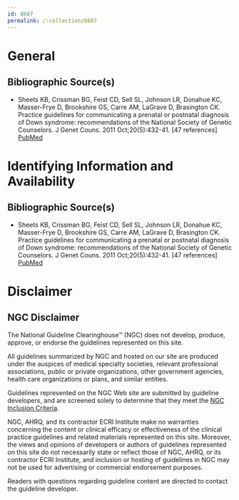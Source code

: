 ```yaml
---
id: 8687
permalink: /:collection/8687
---
```


# General

## Bibliographic Source(s)

- Sheets KB, Crissman BG, Feist CD, Sell SL, Johnson LR, Donahue KC, Masser-Frye D, Brookshire GS, Carre AM, LaGrave D, Brasington CK. Practice guidelines for communicating a prenatal or postnatal diagnosis of Down syndrome: recommendations of the National Society of Genetic Counselors. J Genet Couns. 2011 Oct;20(5):432-41. [47 references] [ PubMed ](http://www.ncbi.nlm.nih.gov/entrez/query.fcgi?cmd=Retrieve&db=pubmed&dopt=Abstract&list_uids=21618060)

# Identifying Information and Availability

## Bibliographic Source(s)

- Sheets KB, Crissman BG, Feist CD, Sell SL, Johnson LR, Donahue KC, Masser-Frye D, Brookshire GS, Carre AM, LaGrave D, Brasington CK. Practice guidelines for communicating a prenatal or postnatal diagnosis of Down syndrome: recommendations of the National Society of Genetic Counselors. J Genet Couns. 2011 Oct;20(5):432-41. [47 references] [ PubMed ](http://www.ncbi.nlm.nih.gov/entrez/query.fcgi?cmd=Retrieve&db=pubmed&dopt=Abstract&list_uids=21618060)

# Disclaimer

## NGC Disclaimer

The National Guideline Clearinghouse™ (NGC) does not develop, produce, approve, or endorse the guidelines represented on this site.

All guidelines summarized by NGC and hosted on our site are produced under the auspices of medical specialty societies, relevant professional associations, public or private organizations, other government agencies, health care organizations or plans, and similar entities.

Guidelines represented on the NGC Web site are submitted by guideline developers, and are screened solely to determine that they meet the [NGC Inclusion Criteria](/help-and-about/summaries/inclusion-criteria).

NGC, AHRQ, and its contractor ECRI Institute make no warranties concerning the content or clinical efficacy or effectiveness of the clinical practice guidelines and related materials represented on this site. Moreover, the views and opinions of developers or authors of guidelines represented on this site do not necessarily state or reflect those of NGC, AHRQ, or its contractor ECRI Institute, and inclusion or hosting of guidelines in NGC may not be used for advertising or commercial endorsement purposes.

Readers with questions regarding guideline content are directed to contact the guideline developer.

